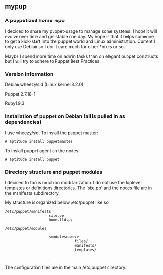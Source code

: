 ## mypup

### A puppetized home repo

I decided to share my puppet-usage to manage some systems. 
I hope it will evolve over time and get stable one day.
My hope is that it helps someone to get a kick-start into the puppet world
and Linux administration. Current I only use Debian so I don't care much for
other *nixes or so.

Maybe I spend more time on admin tasks than on elegant puppet constructs but
I will try to adhere to Puppet Best Practices.

### Version information

Debian wheezy/sid (Linux kernel 3.2.0)

Puppet 2.7.18-1

Ruby1.9.3

### Installation of puppet on Debian (all is pulled in as dependencies)

I use wheezy/sid. To install the puppet master:

    # aptitude install puppetmaster
    
To install puppet agent on the nodes
    
    # aptitude install puppet


### Directory structure and puppet modules

I decided to focus much on modularization. I do not use
the toplevel templates or definitions directories. The 'site.pp'
and the nodes file are in the manifests subdirectory.

My structure is organized below /etc/puppet like so:

    /etc/puppet/manifests
                        site.pp
                        home.tld.pp
                        
    /etc/puppet/modules                    
                        .
                        <modulesname/>
                                    files/
                                    manifests/
                                    templates/
                        .
                        .

The configuration files are in the main /etc/puppet directory.

